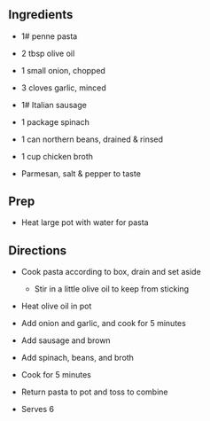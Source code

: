 # 

## Ingredients

- 1# penne pasta

- 2 tbsp olive oil

- 1 small onion, chopped

- 3 cloves garlic, minced

- 1# Italian sausage

- 1 package spinach

- 1 can northern beans, drained & rinsed

- 1 cup chicken broth

- Parmesan, salt & pepper to taste

## Prep

- Heat large pot with water for pasta

## Directions

- Cook pasta according to box, drain and set aside

  - Stir in a little olive oil to keep from sticking

- Heat olive oil in pot

- Add onion and garlic, and cook for 5 minutes

- Add sausage and brown

- Add spinach, beans, and broth

- Cook for 5 minutes

- Return pasta to pot and toss to combine

- Serves 6
